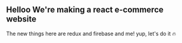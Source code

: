 ## Helloo We're making a react e-commerce website

The new things here are redux and firebase and me! yup, let's do it 🔥